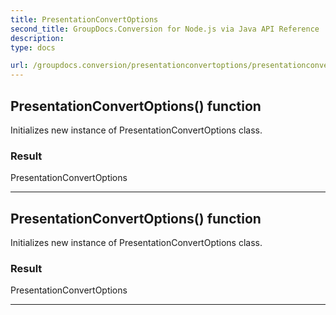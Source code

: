 ```yaml
---
title: PresentationConvertOptions
second_title: GroupDocs.Conversion for Node.js via Java API Reference
description: 
type: docs

url: /groupdocs.conversion/presentationconvertoptions/presentationconvertoptions/
---
```


## PresentationConvertOptions() function

 Initializes new instance of  PresentationConvertOptions class.
 

### Result
PresentationConvertOptions


---


## PresentationConvertOptions() function

 Initializes new instance of  PresentationConvertOptions class.
 

### Result
PresentationConvertOptions


---



